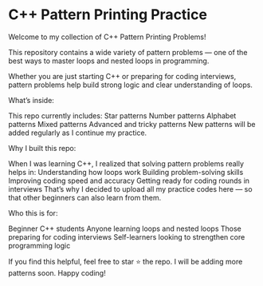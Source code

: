 # C++ Pattern Printing Practice
Welcome to my collection of C++ Pattern Printing Problems!

This repository contains a wide variety of pattern problems — one of the best ways to master loops and nested loops in programming.

Whether you are just starting C++ or preparing for coding interviews, pattern problems help build strong logic and clear understanding of loops.

What’s inside:

This repo currently includes:
Star patterns
Number patterns
Alphabet patterns
Mixed patterns
Advanced and tricky patterns
New patterns will be added regularly as I continue my practice.

Why I built this repo:

When I was learning C++, I realized that solving pattern problems really helps in:
Understanding how loops work
Building problem-solving skills
Improving coding speed and accuracy
Getting ready for coding rounds in interviews
That’s why I decided to upload all my practice codes here — so that other beginners can also learn from them.

Who this is for:

Beginner C++ students
Anyone learning loops and nested loops
Those preparing for coding interviews
Self-learners looking to strengthen core programming logic

If you find this helpful, feel free to star ⭐ the repo. I will be adding more patterns soon.
Happy coding!

